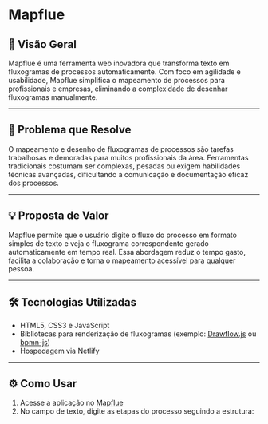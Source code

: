 # Mapflue

## 🚀 Visão Geral
Mapflue é uma ferramenta web inovadora que transforma texto em fluxogramas de processos automaticamente. Com foco em agilidade e usabilidade, Mapflue simplifica o mapeamento de processos para profissionais e empresas, eliminando a complexidade de desenhar fluxogramas manualmente.

---

## 🎯 Problema que Resolve
O mapeamento e desenho de fluxogramas de processos são tarefas trabalhosas e demoradas para muitos profissionais da área. Ferramentas tradicionais costumam ser complexas, pesadas ou exigem habilidades técnicas avançadas, dificultando a comunicação e documentação eficaz dos processos.

---

## 💡 Proposta de Valor
Mapflue permite que o usuário digite o fluxo do processo em formato simples de texto e veja o fluxograma correspondente gerado automaticamente em tempo real. Essa abordagem reduz o tempo gasto, facilita a colaboração e torna o mapeamento acessível para qualquer pessoa.

---

## 🛠 Tecnologias Utilizadas
- HTML5, CSS3 e JavaScript  
- Bibliotecas para renderização de fluxogramas (exemplo: [Drawflow.js](https://jerosoler.github.io/Drawflow/) ou [bpmn-js](https://bpmn.io/toolkit/bpmn-js/))  
- Hospedagem via Netlify

---

## ⚙️ Como Usar
1. Acesse a aplicação no [Mapflue](https://mapflue.netlify.app/)  
2. No campo de texto, digite as etapas do processo seguindo a estrutura:  
